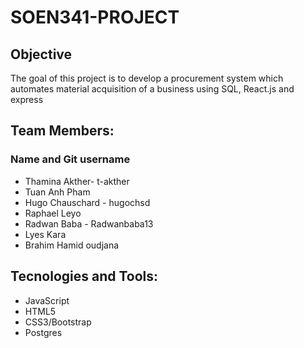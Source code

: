# SOEN341-PROJECT

## Objective
The goal of this project is to develop a procurement system which automates material acquisition of a business using SQL, React.js and express

## Team Members:
### Name  and Git username
* Thamina Akther- t-akther
* Tuan Anh Pham 
* Hugo Chauschard - hugochsd
* Raphael Leyo
* Radwan Baba - Radwanbaba13
* Lyes Kara
* Brahim Hamid oudjana

## Tecnologies and Tools:


* JavaScript
* HTML5
* CSS3/Bootstrap
* Postgres



